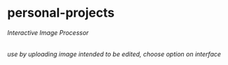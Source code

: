 # personal-projects
###### Interactive Image Processor
###### use by uploading image intended to be edited, choose option on interface
